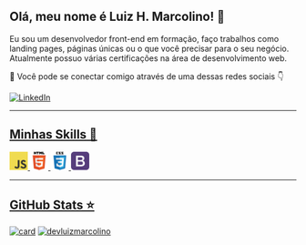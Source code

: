 ## Olá, meu nome é Luiz H. Marcolino! 🖖

Eu sou um desenvolvedor front-end em formação, faço trabalhos como landing pages, páginas únicas ou o que você precisar para o seu negócio. Atualmente possuo várias certificações na área de desenvolvimento web.  

💬 Você pode se conectar comigo através de uma dessas redes sociais 👇

<a href="https://linkedin.com/in/luizhenriquemarcolino/"> ![LinkedIn](https://img.shields.io/badge/linkedin-%230077B5.svg?style=for-the-badge&logo=linkedin&logoColor=white)

---

## Minhas Skills 🚀

<code><img height="32" src="https://raw.githubusercontent.com/github/explore/80688e429a7d4ef2fca1e82350fe8e3517d3494d/topics/javascript/javascript.png" alt="Javascript"/></code>
<code><img height="32" src="https://raw.githubusercontent.com/github/explore/80688e429a7d4ef2fca1e82350fe8e3517d3494d/topics/html/html.png" alt="HTML5"/></code>
<code><img height="32" src="https://raw.githubusercontent.com/github/explore/80688e429a7d4ef2fca1e82350fe8e3517d3494d/topics/css/css.png" alt="CSS"/></code>
<code><img height="32" src="https://raw.githubusercontent.com/github/explore/80688e429a7d4ef2fca1e82350fe8e3517d3494d/topics/bootstrap/bootstrap.png" alt="Bootstrap"/></code>


---

## GitHub Stats ⭐

[![card](https://github-readme-stats.vercel.app/api?username=devluizmarcolino&theme=default)](https://github.com/anuraghazra/github-readme-stats)
[![devluizmarcolino](https://github-readme-stats.vercel.app/api/top-langs/?username=devluizmarcolino&hide=html&layout=compact&theme=default)](https://github.com/anuraghazra/github-readme-stats)
